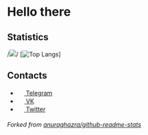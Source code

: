 # Hello there

## Statistics

/*<img src="https://github-readme-stats.vercel.app/api?username=WareOS&show_icons=true&count_private=true">*/
  [![Top Langs](https://github-readme-stats.vercel.app/api/top-langs/?username=WareOS&layout=compact)]

## Contacts
- <a href="https://t.me/WareOS"><img src="https://upload.wikimedia.org/wikipedia/commons/thumb/8/82/Telegram_logo.svg/768px-Telegram_logo.svg.png" width=16 height=16 /> Telegram</a>
- <a href="https://vk.com/habros"><img src="https://upload.wikimedia.org/wikipedia/commons/thumb/2/21/VK.com-logo.svg/1024px-VK.com-logo.svg.png" width=16 height=16 /> VK</a>
- <a href="https://twitter.com/WareOS_t"><img src="https://image.flaticon.com/icons/svg/733/733579.svg" width=16 height=16 /> Twitter</a>

###### Forked from <a href="https://github.com/anuraghazra/github-readme-stats">anuraghazra/github-readme-stats</a>
